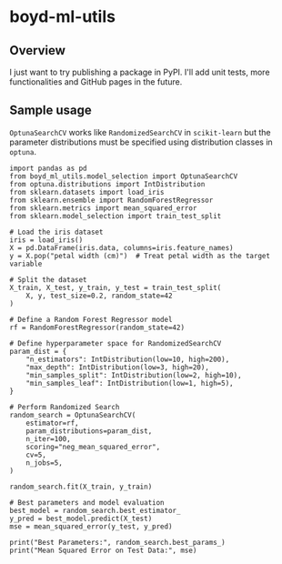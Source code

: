 # boyd-ml-utils
## Overview
I just want to try publishing a package in PyPI. I'll add unit tests, more functionalities and GitHub pages in the future.

## Sample usage
`OptunaSearchCV` works like `RandomizedSearchCV` in `scikit-learn` but the parameter distributions must be specified using distribution classes in `optuna`.
```
import pandas as pd
from boyd_ml_utils.model_selection import OptunaSearchCV
from optuna.distributions import IntDistribution
from sklearn.datasets import load_iris
from sklearn.ensemble import RandomForestRegressor
from sklearn.metrics import mean_squared_error
from sklearn.model_selection import train_test_split

# Load the iris dataset
iris = load_iris()
X = pd.DataFrame(iris.data, columns=iris.feature_names)
y = X.pop("petal width (cm)")  # Treat petal width as the target variable

# Split the dataset
X_train, X_test, y_train, y_test = train_test_split(
    X, y, test_size=0.2, random_state=42
)

# Define a Random Forest Regressor model
rf = RandomForestRegressor(random_state=42)

# Define hyperparameter space for RandomizedSearchCV
param_dist = {
    "n_estimators": IntDistribution(low=10, high=200),
    "max_depth": IntDistribution(low=3, high=20),
    "min_samples_split": IntDistribution(low=2, high=10),
    "min_samples_leaf": IntDistribution(low=1, high=5),
}

# Perform Randomized Search
random_search = OptunaSearchCV(
    estimator=rf,
    param_distributions=param_dist,
    n_iter=100,
    scoring="neg_mean_squared_error",
    cv=5,
    n_jobs=5,
)

random_search.fit(X_train, y_train)

# Best parameters and model evaluation
best_model = random_search.best_estimator_
y_pred = best_model.predict(X_test)
mse = mean_squared_error(y_test, y_pred)

print("Best Parameters:", random_search.best_params_)
print("Mean Squared Error on Test Data:", mse)
```